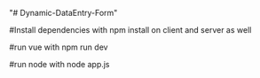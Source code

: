 "# Dynamic-DataEntry-Form" 

#Install dependencies with npm install
on client and server as well

#run vue with npm run dev

#run node with node app.js

